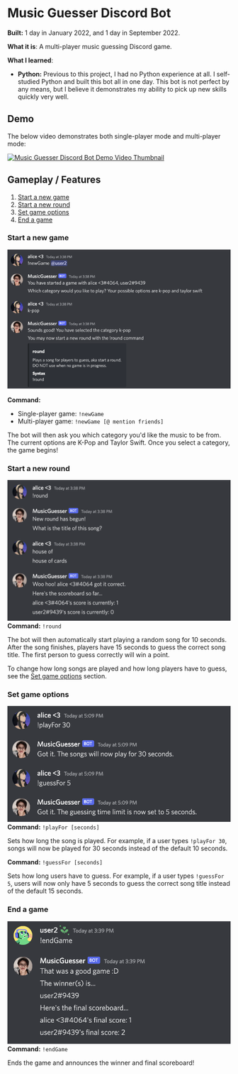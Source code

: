 # Music Guesser Discord Bot
**Built:** 1 day in January 2022, and 1 day in September 2022.

**What it is**: A multi-player music guessing Discord game.

**What I learned**:
- **Python:** Previous to this project, I had no Python experience at all. 
  I self-studied Python and built this bot all in one day. 
  This bot is not perfect by any means, but I believe it demonstrates my ability to pick up new skills quickly very well. 
  
## Demo
The below video demonstrates both single-player mode and multi-player mode:

[![Music Guesser Discord Bot Demo Video Thumbnail](https://img.youtube.com/vi/biCYZYfXTms/hqdefault.jpg)](https://youtu.be/biCYZYfXTms)

## Gameplay / Features

1. [Start a new game](#Start-a-new-game)
2. [Start a new round](#Start-a-new-round)
3. [Set game options](#Set-game-options)
4. [End a game](#End-a-game)

### Start a new game

![demo-photos/new-game-demo-photo.png](demo-photos/new-game-demo-photo.png)

**Command:** 
- Single-player game: ``!newGame``
- Multi-player game: ``!newGame [@ mention friends]``

The bot will then ask you which category you'd like the music to be from. 
The current options are K-Pop and Taylor Swift. 
Once you select a category, the game begins!

### Start a new round
![demo-photos/rounds-demo-photo.png](demo-photos/rounds-demo-photo.png)
**Command:** ``!round``

The bot will then automatically start playing a random song for 10 seconds. 
After the song finishes, players have 15 seconds to guess the correct song title.
The first person to guess correctly will win a point.

To change how long songs are played and how long players have to guess, see the
[Set game options](#Set-game-options) section.

### Set game options 
![demo-photos/game-options-demo-photo.png](demo-photos/game-options-demo-photo.png)
**Command:** ``!playFor [seconds]`` 

Sets how long the song is played. For example, if a user types ``!playFor 30``,
songs will now be played for 30 seconds instead of the default 10 seconds.

**Command:** ``!guessFor [seconds]`` 

Sets how long users have to guess. For example, if a user types ``!guessFor 5``,
users will now only have 5 seconds to guess the correct song title instead of the default 15 seconds.

### End a game
![demo-photos/end-game-demo-photo.png](demo-photos/end-game-demo-photo.png)
**Command:** ``!endGame`` 

Ends the game and announces the winner and final scoreboard!

